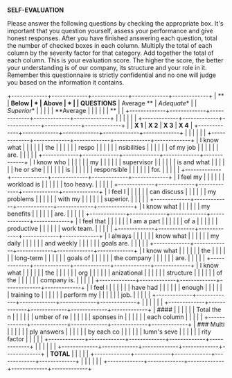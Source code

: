 **SELF-EVALUATION**

Please answer the following questions by checking the appropriate box.
It's important that you question yourself, assess your performance and
give honest responses. After you have finished answering each question,
total the number of checked boxes in each column. Multiply the total of
each column by the severity factor for that category. Add together the
total of each column. This is your evaluation score. The higher the
score, the better your understanding is of our company, its structure
and your role in it. Remember this questionnaire is strictly
confidential and no one will judge you based on the information it
contains.

+-------------+-------------+-------------+-------------+-------------+
| **          | **Below     | *           | **Above**   | *           |
| QUESTIONS** | Average **  | *Adequate** |             | *Superior** |
|             |             |             | **Average   |             |
|             |             |             | **          |             |
+-------------+-------------+-------------+-------------+-------------+
|             |             |             |             |             |
+-------------+-------------+-------------+-------------+-------------+
|             | **X 1**     | **X 2**     | **X 3**     | **X 4**     |
+-------------+-------------+-------------+-------------+-------------+
|             |             |             |             |             |
+-------------+-------------+-------------+-------------+-------------+
| I know what |             |             |             |             |
| the         |             |             |             |             |
| respo       |             |             |             |             |
| nsibilities |             |             |             |             |
| of my job   |             |             |             |             |
| are.        |             |             |             |             |
+-------------+-------------+-------------+-------------+-------------+
| I know who  |             |             |             |             |
| my          |             |             |             |             |
| supervisor  |             |             |             |             |
| is and what |             |             |             |             |
| he or she   |             |             |             |             |
| is          |             |             |             |             |
| responsible |             |             |             |             |
| for.        |             |             |             |             |
+-------------+-------------+-------------+-------------+-------------+
| I feel my   |             |             |             |             |
| workload is |             |             |             |             |
| too heavy.  |             |             |             |             |
+-------------+-------------+-------------+-------------+-------------+
| I feel I    |             |             |             |             |
| can discuss |             |             |             |             |
| my problems |             |             |             |             |
| with my     |             |             |             |             |
| superior.   |             |             |             |             |
+-------------+-------------+-------------+-------------+-------------+
| I know what |             |             |             |             |
| my benefits |             |             |             |             |
| are.        |             |             |             |             |
+-------------+-------------+-------------+-------------+-------------+
| I feel that |             |             |             |             |
| I am a part |             |             |             |             |
| of a        |             |             |             |             |
| productive  |             |             |             |             |
| work team.  |             |             |             |             |
+-------------+-------------+-------------+-------------+-------------+
| I always    |             |             |             |             |
| know what   |             |             |             |             |
| my daily    |             |             |             |             |
| and weekly  |             |             |             |             |
| goals are.  |             |             |             |             |
+-------------+-------------+-------------+-------------+-------------+
| I know what |             |             |             |             |
| the         |             |             |             |             |
| long-term   |             |             |             |             |
| goals of    |             |             |             |             |
| the company |             |             |             |             |
| are.        |             |             |             |             |
+-------------+-------------+-------------+-------------+-------------+
| I know what |             |             |             |             |
| the         |             |             |             |             |
| org         |             |             |             |             |
| anizational |             |             |             |             |
| structure   |             |             |             |             |
| of the      |             |             |             |             |
| company is. |             |             |             |             |
+-------------+-------------+-------------+-------------+-------------+
| I feel I    |             |             |             |             |
| have had    |             |             |             |             |
| enough      |             |             |             |             |
| training to |             |             |             |             |
| perform my  |             |             |             |             |
| job.        |             |             |             |             |
+-------------+-------------+-------------+-------------+-------------+
|             |             |             |             |             |
+-------------+-------------+-------------+-------------+-------------+
| ####        |             |             |             |             |
| Total the n |             |             |             |             |
| umber of re |             |             |             |             |
| sponses in  |             |             |             |             |
| each column |             |             |             |             |
+-------------+-------------+-------------+-------------+-------------+
| ### Multi   |             |             |             |             |
| ply answers |             |             |             |             |
|  by each co |             |             |             |             |
| lumn's seve |             |             |             |             |
| rity factor |             |             |             |             |
+-------------+-------------+-------------+-------------+-------------+
|             |             |             |             |             |
+-------------+-------------+-------------+-------------+-------------+
| **TOTAL**   |             |             |             |             |
+-------------+-------------+-------------+-------------+-------------+
|             |             |             |             |             |
+-------------+-------------+-------------+-------------+-------------+
